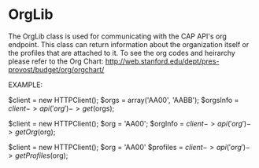 # OrgLib

The OrgLib class is used for communicating with the CAP API's org endpoint.
This class can return information about the organization itself or the
profiles that are attached to it. To see the org codes and heirarchy please
refer to the Org Chart: http://web.stanford.edu/dept/pres-provost/budget/org/orgchart/

EXAMPLE:

  $client = new HTTPClient();
  $orgs = array('AA00', 'AABB');
  $orgsInfo = $client->api('org')->get($orgs);

  $client = new HTTPClient();
  $org = 'AA00';
  $orgInfo = $client->api('org')->getOrg($org);

  $client = new HTTPClient();
  $org = 'AA00'
  $profiles = $client->api('org')->getProfiles($org);
